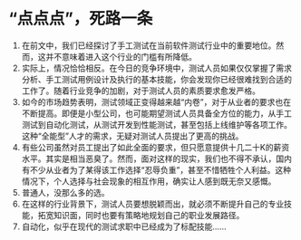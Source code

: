 # “点点点”，死路一条
 
1. 在前文中，我们已经探讨了手工测试在当前软件测试行业中的重要地位。然而，这并不意味着进入这个行业的门槛有所降低。
2. 实际上，情况恰恰相反。在今日的竞争环境中，测试人员如果仅仅掌握了需求分析、手工测试用例设计及执行的基本技能，你会发现你已经很难找到合适的工作了。随着行业竞争的加剧，对于测试人员的素质要求愈发严格。
3. 如今的市场趋势表明，测试领域正变得越来越“内卷”，对于从业者的要求也在不断提高。即便是小型公司，也可能期望测试人员具备全方位的能力，从手工测试到自动化测试，从测试开发到性能测试，甚至包括上线维护等各项工作。这种“全能型”人才的需求，无疑对测试人员提出了更高的挑战。
4. 有些公司虽然对员工提出了如此全面的要求，但只愿意提供十几二十K的薪资水平。其实是相当恶臭了。然而，面对这样的现实，我们也不得不承认，国内有不少从业者为了某得该工作选择“忍辱负重”，甚至不惜牺牲个人利益。这种情况下，个人选择与社会现象的相互作用，确实让人感到既无奈又感慨。
5. 普通人，没那么多的选。
6. 在这样的行业背景下，测试人员要想脱颖而出，就必须不断提升自己的专业技能，拓宽知识面，同时也要有策略地规划自己的职业发展路径。
7. 自动化，似乎在现代的测试求职中已经成为了标配技能……
